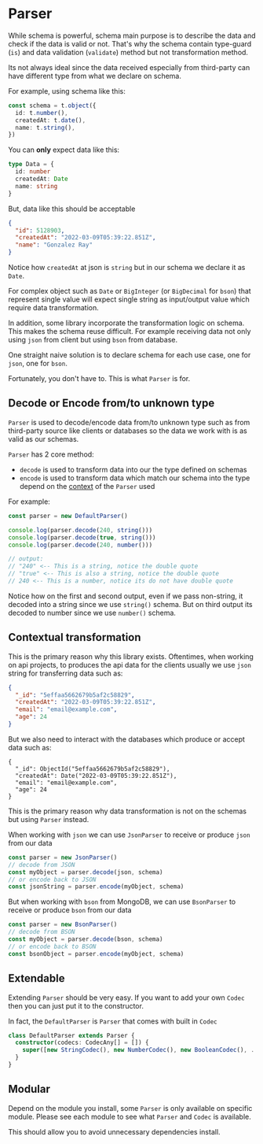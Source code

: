 # Parser

While schema is powerful, schema main purpose is to describe the data and check if the data is valid or not. That's why the schema contain type-guard (`is`) and data validation (`validate`) method but not transformation method.

Its not always ideal since the data received especially from third-party can have different type from what we declare on schema.

For example, using schema like this:

```ts
const schema = t.object({
  id: t.number(),
  createdAt: t.date(),
  name: t.string(),
})
```

You can **only** expect data like this:

```ts
type Data = {
  id: number
  createdAt: Date
  name: string
}
```

But, data like this should be acceptable

```json
{
  "id": 5128903,
  "createdAt": "2022-03-09T05:39:22.851Z",
  "name": "Gonzalez Ray"
}
```

Notice how `createdAt` at json is `string` but in our schema we declare it as `Date`.

For complex object such as `Date` or `BigInteger` (or `BigDecimal` for `bson`) that represent single value will expect single string as input/output value which require data transformation.

In addition, some library incorporate the transformation logic on schema. This makes the schema reuse difficult. For example receiving data not only using `json` from client but using `bson` from database.

One straight naive solution is to declare schema for each use case, one for `json`, one for `bson`.

Fortunately, you don't have to. This is what `Parser` is for.

## Decode or Encode from/to unknown type

`Parser` is used to decode/encode data from/to unknown type such as from third-party source like clients or databases so the data we work with is as valid as our schemas.

`Parser` has 2 core method:

- `decode` is used to transform data into our the type defined on schemas
- `encode` is used to transform data which match our schema into the type depend on the [context](#contextual-transformation) of the `Parser` used

For example:

```ts
const parser = new DefaultParser()

console.log(parser.decode(240, string()))
console.log(parser.decode(true, string()))
console.log(parser.decode(240, number()))

// output:
// "240" <-- This is a string, notice the double quote
// "true" <-- This is also a string, notice the double quote
// 240 <-- This is a number, notice its do not have double quote
```

Notice how on the first and second output, even if we pass non-string, it decoded into a string since we use `string()` schema. But on third output its decoded to number since we use `number()` schema.

## Contextual transformation

This is the primary reason why this library exists. Oftentimes, when working on api projects, to produces the api data for the clients usually we use `json` string for transferring data such as:

```json
{
  "_id": "5effaa5662679b5af2c58829",
  "createdAt": "2022-03-09T05:39:22.851Z",
  "email": "email@example.com",
  "age": 24
}
```

But we also need to interact with the databases which produce or accept data such as:

```bson
{
  "_id": ObjectId("5effaa5662679b5af2c58829"),
  "createdAt": Date("2022-03-09T05:39:22.851Z"),
  "email": "email@example.com",
  "age": 24
}
```

This is the primary reason why data transformation is not on the schemas but using `Parser` instead.

When working with `json` we can use `JsonParser` to receive or produce `json` from our data

```ts
const parser = new JsonParser()
// decode from JSON
const myObject = parser.decode(json, schema)
// or encode back to JSON
const jsonString = parser.encode(myObject, schema)
```

But when working with `bson` from MongoDB, we can use `BsonParser` to receive or produce `bson` from our data

```ts
const parser = new BsonParser()
// decode from BSON
const myObject = parser.decode(bson, schema)
// or encode back to BSON
const bsonObject = parser.encode(myObject, schema)
```

## Extendable

Extending `Parser` should be very easy. If you want to add your own `Codec` then you can just put it to the constructor.

In fact, the `DefaultParser` is `Parser` that comes with built in `Codec`

```ts
class DefaultParser extends Parser {
  constructor(codecs: CodecAny[] = []) {
    super([new StringCodec(), new NumberCodec(), new BooleanCodec(), ...codecs])
  }
}
```

## Modular

Depend on the module you install, some `Parser` is only available on specific module. Please see each module to see what `Parser` and `Codec` is available.

This should allow you to avoid unnecessary dependencies install.
